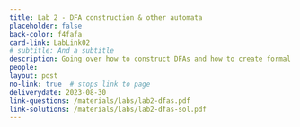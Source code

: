 ```yaml
---
title: Lab 2 - DFA construction & other automata
placeholder: false
back-color: f4fafa
card-link: LabLink02
# subtitle: And a subtitle
description: Going over how to construct DFAs and how to create formal definitions of other automata.
people:
layout: post
no-link: true  # stops link to page 
deliverydate: 2023-08-30
link-questions: /materials/labs/lab2-dfas.pdf
link-solutions: /materials/labs/lab2-dfas-sol.pdf
---
```











